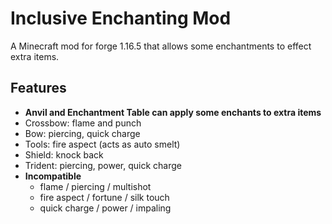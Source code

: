 # Inclusive Enchanting Mod 

A Minecraft mod for forge 1.16.5 that allows some enchantments to effect extra items.  

## Features
- **Anvil and Enchantment Table can apply some enchants to extra items**
- Crossbow: flame and punch
- Bow: piercing, quick charge
- Tools: fire aspect (acts as auto smelt)
- Shield: knock back
- Trident: piercing, power, quick charge
- **Incompatible**
    - flame / piercing / multishot
    - fire aspect / fortune / silk touch
    - quick charge / power / impaling 
